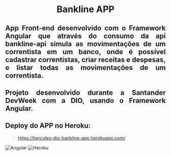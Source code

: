 <h1 align="center"> Bankline APP </h1> 

<h2 align="justify">App Front-end desenvolvido com o Framework Angular que através do consumo da api bankline-api simula as movimentações de um correntista em um banco, onde é possível cadastrar correntistas, criar receitas e despesas, e listar todas as movimentações de um correntista.</h2>

<h2 align="justify"> Projeto desenvolvido durante a Santander DevWeek com a DIO, usando o Framework Angular. </h2>

## Deploy do APP no Heroku:

> https://hercules-dio-bankline-app.herokuapp.com/

![Angular](https://img.shields.io/badge/angular-%23DD0031.svg?style=for-the-badge&logo=angular&logoColor=white)
![Heroku](https://img.shields.io/badge/heroku-%23430098.svg?style=for-the-badge&logo=heroku&logoColor=white)

